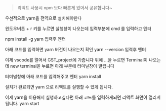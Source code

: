 >  리액트 사용시 npm 보다 빠른게 있어서 공유합니다~

우선적으로 yarn을 전역으로 설치해야한다

윈도우버튼 + r 키를 누르면 실행창이 나오는데
입력부분에 cmd 를 입력하고 엔터

npm install -g yarn 입력후 엔터

아래 코드를 입력하면 yarn 버전이 나오는지 확인
yarn --version 입력후 엔터

이제 vscode를 열어서 GST_project에 가줍니다
위에 ...을 누르면 Terminal이 나오는데 new terminal을 누르면
아래 부분에 터미널창이 열립니다

터미널창에 아래 코드를 입력해주고 엔터
yarn install

설치가 완료되면 yarn 으로 리액트를 실행할 수 있게 됩니다.

이제 yarn을 이용해서 실행하고싶다면 아래 코드를 입력하게되면 리액트 화면이 열리게 됩니다.
yarn start
